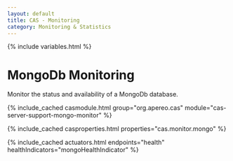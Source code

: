 ```yaml
---
layout: default
title: CAS - Monitoring
category: Monitoring & Statistics
---
```


{% include variables.html %}

# MongoDb Monitoring

Monitor the status and availability of a MongoDb database.

{% include_cached casmodule.html group="org.apereo.cas" module="cas-server-support-mongo-monitor" %}

{% include_cached casproperties.html properties="cas.monitor.mongo" %}

{% include_cached actuators.html endpoints="health" healthIndicators="mongoHealthIndicator" %}
